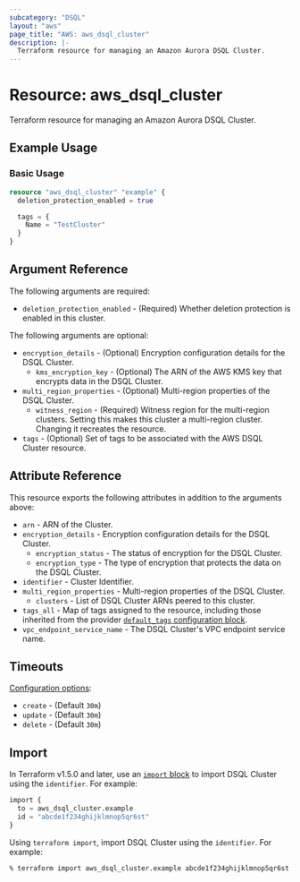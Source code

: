 ```yaml
---
subcategory: "DSQL"
layout: "aws"
page_title: "AWS: aws_dsql_cluster"
description: |-
  Terraform resource for managing an Amazon Aurora DSQL Cluster.
---
```


# Resource: aws_dsql_cluster

Terraform resource for managing an Amazon Aurora DSQL Cluster.

## Example Usage

### Basic Usage

```terraform
resource "aws_dsql_cluster" "example" {
  deletion_protection_enabled = true

  tags = {
    Name = "TestCluster"
  }
}
```

## Argument Reference

The following arguments are required:

* `deletion_protection_enabled` - (Required) Whether deletion protection is enabled in this cluster.

The following arguments are optional:

* `encryption_details` - (Optional) Encryption configuration details for the DSQL Cluster.
    * `kms_encryption_key` - (Optional) The ARN of the AWS KMS key that encrypts data in the DSQL Cluster.
* `multi_region_properties` - (Optional) Multi-region properties of the DSQL Cluster.
    * `witness_region` - (Required) Witness region for the multi-region clusters. Setting this makes this cluster a multi-region cluster. Changing it recreates the resource.
* `tags` - (Optional) Set of tags to be associated with the AWS DSQL Cluster resource.

## Attribute Reference

This resource exports the following attributes in addition to the arguments above:

* `arn` - ARN of the Cluster.
* `encryption_details` - Encryption configuration details for the DSQL Cluster.
    * `encryption_status` - The status of encryption for the DSQL Cluster.
    * `encryption_type` - The type of encryption that protects the data on the DSQL Cluster.
* `identifier` - Cluster Identifier.
* `multi_region_properties` - Multi-region properties of the DSQL Cluster.
    * `clusters` - List of DSQL Cluster ARNs peered to this cluster.
* `tags_all` - Map of tags assigned to the resource, including those inherited from the provider [`default_tags` configuration block](/docs/providers/aws/index.html#default_tags-configuration-block).
* `vpc_endpoint_service_name` - The DSQL Cluster's VPC endpoint service name.

## Timeouts

[Configuration options](https://developer.hashicorp.com/terraform/language/resources/syntax#operation-timeouts):

* `create` - (Default `30m`)
* `update` - (Default `30m`)
* `delete` - (Default `30m`)

## Import

In Terraform v1.5.0 and later, use an [`import` block](https://developer.hashicorp.com/terraform/language/import) to import DSQL Cluster using the `identifier`. For example:

```terraform
import {
  to = aws_dsql_cluster.example
  id = "abcde1f234ghijklmnop5qr6st"
}
```

Using `terraform import`, import DSQL Cluster using the `identifier`. For example:

```console
% terraform import aws_dsql_cluster.example abcde1f234ghijklmnop5qr6st
```
